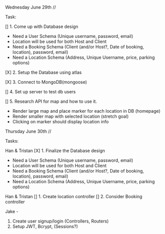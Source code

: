 Wednesday June 29th //

Task:

[] 1. Come up with Database design
   - Need a User Schema (Unique username, password, email)
   - Location will be used for both Host and Client
   - Need a Booking Schema (Client (and/or Host?, Date of booking, location), password, email)
   - Need a Location Schema (Address, Unique Username, price, parking options)

[X] 2. Setup the Database using atlas

[X] 3. Connect to MongoDB(mongoose)

[]  4. Set up server to test db users

[] 5. Research API for map and how to use it.
   - Render large map and place marker for each location in DB (homepage)
   - Render smaller map with selected location (stretch goal)
   - Clicking on marker should display location info

  Thursday June 30th //

  Tasks:

  Han & Tristan
  [X] 1. Finalize the Database design
   - Need a User Schema (Unique username, password, email)
   - Location will be used for both Host and Client
   - Need a Booking Schema (Client (and/or Host?, Date of booking, location), password, email)
   - Need a Location Schema (Address, Unique Username, price, parking options)
  
  Han & Tristan
  [] 1. Create location controller
  [] 2. Consider Booking controller

  Jake -
   1. Create user signup/login (Controllers, Routers)
   2. Setup JWT, Bcrypt, (Sessions?)

